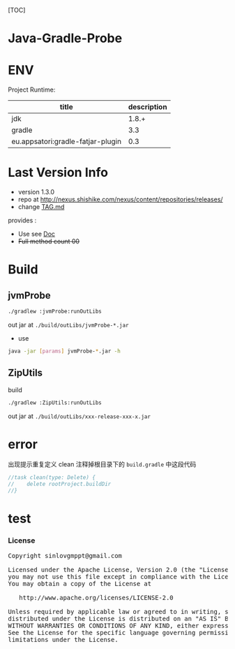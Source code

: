 [TOC]

# Java-Gradle-Probe

# ENV

Project Runtime:

|title|description|
|-----|-----------|
|jdk|1.8.+|
|gradle|3.3|
|eu.appsatori:gradle-fatjar-plugin|0.3|


# Last Version Info

- version 1.3.0
- repo at http://nexus.shishike.com/nexus/content/repositories/releases/
- change [TAG.md](TAG.md)

provides :

- Use see [Doc](Doc/preface.md)
- ~~Full method count 00~~

# Build

## jvmProbe

```sh
./gradlew :jvmProbe:runOutLibs
```

out jar at `./build/outLibs/jvmProbe-*.jar`

- use

```sh
java -jar [params] jvmProbe-*.jar -h
```

## ZipUtils

build

```sh
./gradlew :ZipUtils:runOutLibs
```

out jar at `./build/outLibs/xxx-release-xxx-x.jar`


#  error

出现提示重复定义 clean 注释掉根目录下的 `build.gradle` 中这段代码

```gradle
//task clean(type: Delete) {
//    delete rootProject.buildDir
//}
```


# test

### License

<pre>
Copyright sinlovgmppt@gmail.com

Licensed under the Apache License, Version 2.0 (the "License");
you may not use this file except in compliance with the License.
You may obtain a copy of the License at

   http://www.apache.org/licenses/LICENSE-2.0

Unless required by applicable law or agreed to in writing, software
distributed under the License is distributed on an "AS IS" BASIS,
WITHOUT WARRANTIES OR CONDITIONS OF ANY KIND, either express or implied.
See the License for the specific language governing permissions and
limitations under the License.
</pre>
